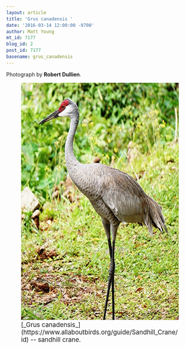 ```yaml
---
layout: article
title: 'Grus canadensis '
date: '2016-03-14 12:00:00 -0700'
author: Matt Young
mt_id: 7177
blog_id: 2
post_id: 7177
basename: grus_canadensis
---
```

Photograph by **Robert Dullien**.


<figure>
<img src="/uploads/2016/Dullien_Sandhill_Crane_600.JPG" alt="Dullien_Sandhill_Crane_600.JPG" width="600" height="636" />
<figcaption markdown="span">
<big>[_Grus canadensis_](https://www.allaboutbirds.org/guide/Sandhill_Crane/id) -- sandhill crane.</big>

</figcaption>
</figure>
